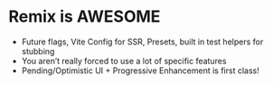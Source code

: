 # Remix is AWESOME

- Future flags, Vite Config for SSR, Presets, built in test helpers for stubbing
- You aren’t really forced to use a lot of specific features
- Pending/Optimistic UI + Progressive Enhancement is first class!
